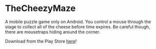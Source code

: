 # TheCheezyMaze

A mobile puzzle game only on Android. You control a mouse through the stage to collect all of the cheese before time expires. Be careful though, there are mousetraps hiding around the corner.

Download from the Play Store [here](https://play.google.com/store/apps/details?id=com.JustGeezyGames.TheCheezyMaze)!
